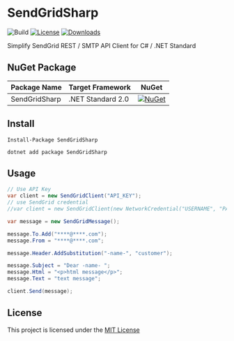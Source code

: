 # SendGridSharp

![Build](https://github.com/shibayan/SendGridSharp/workflows/Build/badge.svg)
[![License](https://img.shields.io/github/license/shibayan/SendGridSharp)](https://github.com/shibayan/SendGridSharp/blob/master/LICENSE)
[![Downloads](https://img.shields.io/nuget/dt/SendGridSharp)](https://www.nuget.org/packages/SendGridSharp/)

Simplify SendGrid REST / SMTP API Client for C# / .NET Standard

## NuGet Package

Package Name | Target Framework | NuGet
---|---|---
SendGridSharp | .NET Standard 2.0 | [![NuGet](https://img.shields.io/nuget/v/SendGridSharp)](https://www.nuget.org/packages/SendGridSharp/)

## Install

```
Install-Package SendGridSharp
```

```
dotnet add package SendGridSharp
```

## Usage

```csharp
// Use API Key
var client = new SendGridClient("API_KEY");
// use SendGrid credential
//var client = new SendGridClient(new NetworkCredential("USERNAME", "PASSWORD"));

var message = new SendGridMessage();

message.To.Add("****@****.com");
message.From = "****@****.com";

message.Header.AddSubstitution("-name-", "customer");

message.Subject = "Dear -name- ";
message.Html = "<p>html message</p>";
message.Text = "text message";

client.Send(message);
```

## License

This project is licensed under the [MIT License](https://github.com/shibayan/SendGridSharp/blob/master/LICENSE)
